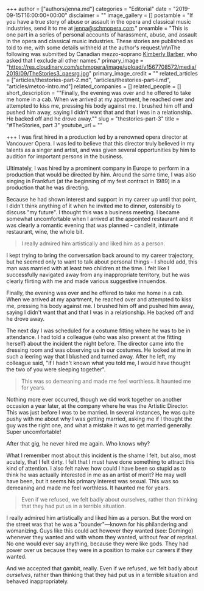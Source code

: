 +++
author = ["authors/jenna.md"]
categories = "Editorial"
date = "2019-09-15T16:00:00+00:00"
disclaimer = ""
image_gallery = []
postamble = "If you have a true story of abuse or assault in the opera and classical music industries, send it to me at [jenna@schmopera.com](mailto:jenna@schmopera.com)."
preamble = "This is one part in a series of personal accounts of harassment, abuse, and assault in the opera and classical music industries. These stories are published as told to me, with some details withheld at the author's request.\n\nThe following was submitted by Canadian mezzo-soprano [Kimberly Barber](/authors/kimberly-barber/), who asked that I exclude all other names."
primary_image = "https://res.cloudinary.com/schmopera/image/upload/v1567708572/media/2019/09/TheStories3_paesrg.jpg"
primary_image_credit = ""
related_articles = ["articles/thestories-part-2.md", "articles/thestories-part-i.md", "articles/metoo-intro.md"]
related_companies = []
related_people = []
short_description = "\"Finally, the evening was over and he offered to take me home in a cab. When we arrived at my apartment, he reached over and attempted to kiss me, pressing his body against me. I brushed him off and pushed him away, saying I didn’t want that and that I was in a relationship. He backed off and he drove away.\""
slug = "thestories-part-3"
title = "#TheStories, part 3"
youtube_url = ""

+++
I was first hired in a production led by a renowned opera director at Vancouver Opera. I was led to believe that this director truly believed in my talents as a singer and artist, and was given several opportunities by him to audition for important persons in the business.

Ultimately, I was hired by a prominent company in Europe to perform in a production that would be directed by him. Around the same time, I was also singing in Frankfurt (at the beginning of my fest contract in 1989) in a production that he was directing.

Because he had shown interest and support in my career up until that point, I didn't think anything of it when he invited me to dinner, ostensibly to discuss "my future". I thought this was a business meeting. I became somewhat uncomfortable when I arrived at the appointed restaurant and it was clearly a romantic evening that was planned - candlelit, intimate restaurant, wine, the whole bit.

> I really admired him artistically and liked him as a person.

I kept trying to bring the conversation back around to my career trajectory, but he seemed only to want to talk about personal things - I should add, this man was married with at least two children at the time. I felt like I successfully navigated away from any inappropriate territory, but he was clearly flirting with me and made various suggestive innuendos.

Finally, the evening was over and he offered to take me home in a cab. When we arrived at my apartment, he reached over and attempted to kiss me, pressing his body against me. I brushed him off and pushed him away, saying I didn't want that and that I was in a relationship. He backed off and he drove away.

The next day I was scheduled for a costume fitting where he was to be in attendance. I had told a colleague (who was also present at the fitting herself) about the incident the night before. The director came into the dressing room and was observing us in our costumes. He looked at me in such a leering way that I blushed and turned away. After he left, my colleague said, "if I hadn't known what you told me, I would have thought the two of you were sleeping together".

> This was so demeaning and made me feel worthless. It haunted me for years.

Nothing more ever occurred, though we did work together on another occasion a year later, at the company where he was the Artistic Director. This was just before I was to be married. In several instances, he was quite pushy with me about why I was getting married, asking me if I thought the guy was the right one, and what a mistake it was to get married generally. Super uncomfortable!

After that gig, he never hired me again. Who knows why?

What I remember most about this incident is the shame I felt, but also, most acutely, that I felt dirty. I felt that I must have done something to attract this kind of attention. I also felt naive: how could I have been so stupid as to think he was actually interested in me as an artist of merit? He may well have been, but it seems his primary interest was sexual. This was so demeaning and made me feel worthless. It haunted me for years.

> Even if we refused, we felt badly about ourselves, rather than thinking that they had put us in a terrible situation.

I really admired him artistically and liked him as a person. But the word on the street was that he was a "bounder"—known for his philandering and womanizing. Guys like this could act however they wanted (see: Domingo) whenever they wanted and with whom they wanted, without fear of reprisal. No one would ever say anything, because they were like gods. They had power over us because they were in a position to make our careers if they wanted.

And we accepted that gambit, really. Even if we refused, we felt badly about _ourselves_, rather than thinking that they had put us in a terrible situation and behaved inappropriately.
